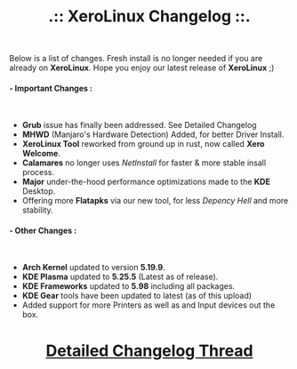 # <center>.:: XeroLinux Changelog ::.</center>

<br />

Below is a list of changes. Fresh install is no longer needed if you are already on **XeroLinux**. Hope you enjoy our latest release of **XeroLinux** ;)


#### - Important Changes :
<br />

- **Grub** issue has finally been addressed. See <span>Detailed Changelog</span>
- **MHWD** (Manjaro's Hardware Detection) Added, for better Driver Install.
- **XeroLinux Tool** reworked from ground up in rust, now called **Xero Welcome**.
- **Calamares** no longer uses _NetInstall_ for faster & more stable insall process.
- **Major** under-the-hood performance optimizations made to the **KDE** Desktop.
- Offering more **Flatapks** via our new tool, for less *Depency Hell* and more stability.

#### - Other Changes :
<br />

- **Arch Kernel** updated to version **5.19.9**.
- **KDE Plasma** updated to **5.25.5** (Latest as of release).
- **KDE Frameworks** updated to **5.98** including all packages.
- **KDE Gear** tools have been updated to latest (as of this upload)
- Added support for more Printers as well as and Input devices out the box.

# <center><a href="https://forum.xerolinux.xyz/thread-38.html" target="_blank">Detailed Changelog Thread</a>
